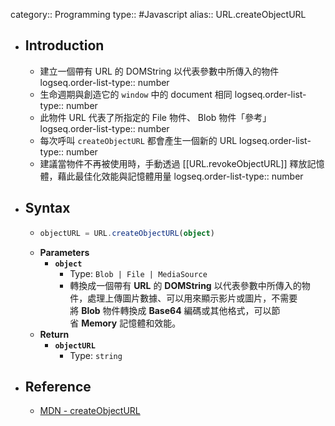 category:: Programming
type:: #Javascript
alias:: URL.createObjectURL

- ## Introduction
	- 建立一個帶有 URL 的 DOMString 以代表參數中所傳入的物件
	  logseq.order-list-type:: number
	- 生命週期與創造它的 `window` 中的 document 相同
	  logseq.order-list-type:: number
	- 此物件 URL 代表了所指定的 File 物件、 Blob 物件「參考」
	  logseq.order-list-type:: number
	- 每次呼叫 `createObjectURL` 都會產生一個新的 URL
	  logseq.order-list-type:: number
	- 建議當物件不再被使用時，手動透過 [[URL.revokeObjectURL]] 釋放記憶體，藉此最佳化效能與記憶體用量
	  logseq.order-list-type:: number
- ## Syntax
	- ```ts
	  objectURL = URL.createObjectURL(object)
	  ```
	- **Parameters**
		- **`object`**
			- Type: `Blob | File | MediaSource`
			- 轉換成一個帶有 **URL** 的 **DOMString** 以代表參數中所傳入的物件，處理上傳圖片數據、可以用來顯示影片或圖片，不需要將 **Blob** 物件轉換成 **Base64** 編碼或其他格式，可以節省 **Memory** 記憶體和效能。
	- **Return**
		- **`objectURL`**
			- Type: `string`
- ## Reference
	- [MDN - createObjectURL](https://developer.mozilla.org/zh-TW/docs/Web/API/URL/createObjectURL_static)